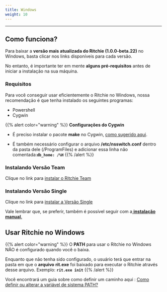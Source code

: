 ```yaml
---
title: Windows
weight: 10
---
```


---

## Como funciona? 

Para baixar a **versão mais atualizada do Ritchie \(1.0.0-beta.22\)** no Windows, basta clicar nos links disponíveis para cada versão. 

No entanto, é importante ter em mente **alguns pré-requisitos** antes de iniciar a instalação na sua máquina. 

### Requisitos 

Para você conseguir usar eficientemente o Ritchie no Windows, nossa recomendação é que tenha instalado os seguintes programas: 

* Powershell
* Cygwin

{{% alert color="warning" %}}
**Configurações do Cygwin**

- É preciso instalar o pacote **make** no Cygwin, [como sugerido aqui](https://stackoverflow.com/questions/17710209/how-to-run-make-from-cygwin-environment?rq=1#:~:text=Run%20the%20Cygwin%20installation%2Fconfiguration,Development%22%20or%20something%20similar%29.).

- É também necessário configurar o arquivo **/etc/nsswitch.conf** dentro da pasta dele \(/ProgramFiles\) e adicionar essa linha não comentada:**`db_home: /%H`**
{{% /alert %}}



### Instalando Versão Team 

Clique no link para [instalar o Ritchie Team](https://commons-repo.ritchiecli.io/1.0.0-legacy/windows/team/rit.exe)

### Instalando Versão Single

Clique no link para [instalar a Versão Single](https://commons-repo.ritchiecli.io/1.0.0-legacy/windows/single/rit.exe)



Vale lembrar que, se preferir, também é possível seguir com a[ **instalação manual**.](instalacao-manual)

## Usar Ritchie no Windows

{{% alert color="warning" %}}
O **PATH** para usar o Ritchie no Windows NÃO é configurado quando você o baixa.  
  
Enquanto que não tenha sido configurado, o usuário terá que entrar na pasta em que o **arquivo** **rit.exe** foi baixado para executar o Ritchie através desse arquivo. Exemplo: **`rit.exe init`**
{{% /alert %}}

Você encontrará um guia sobre como definir um caminho aqui : [Como definir ou alterar a variável de sistema PATH?](https://www.java.com/en/download/help/path.xml)
